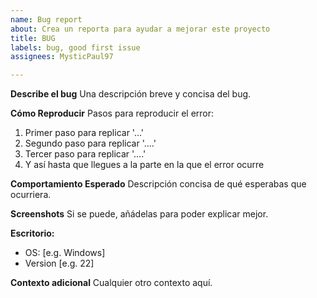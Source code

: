 ```yaml
---
name: Bug report
about: Crea un reporta para ayudar a mejorar este proyecto
title: BUG
labels: bug, good first issue
assignees: MysticPaul97

---
```


**Describe el bug**
Una descripción breve y concisa del bug.

**Cómo Reproducir**
Pasos para reproducir el error:
1. Primer paso para replicar '...'
2. Segundo paso para replicar '....'
3. Tercer paso para replicar '....'
4. Y así hasta que llegues a la parte en la que el error ocurre

**Comportamiento Esperado**
Descripción concisa de qué esperabas que ocurriera.

**Screenshots**
Si se puede, añádelas para poder explicar mejor.

**Escritorio:**
 - OS: [e.g. Windows]
 - Version [e.g. 22]

**Contexto adicional**
Cualquier otro contexto aquí.
